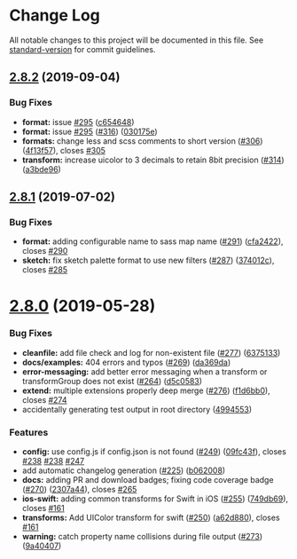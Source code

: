 # Change Log

All notable changes to this project will be documented in this file. See [standard-version](https://github.com/conventional-changelog/standard-version) for commit guidelines.

<a name="2.8.2"></a>
## [2.8.2](https://github.com/amzn/style-dictionary/compare/v2.8.1...v2.8.2) (2019-09-04)


### Bug Fixes

* **format:** issue [#295](https://github.com/amzn/style-dictionary/issues/295) ([c654648](https://github.com/amzn/style-dictionary/commit/c654648))
* **format:** issue [#295](https://github.com/amzn/style-dictionary/issues/295) ([#316](https://github.com/amzn/style-dictionary/issues/316)) ([030175e](https://github.com/amzn/style-dictionary/commit/030175e))
* **formats:** change less and scss comments to short version ([#306](https://github.com/amzn/style-dictionary/issues/306)) ([4f13f57](https://github.com/amzn/style-dictionary/commit/4f13f57)), closes [#305](https://github.com/amzn/style-dictionary/issues/305)
* **transform:** increase uicolor to 3 decimals to retain 8bit precision ([#314](https://github.com/amzn/style-dictionary/issues/314)) ([a3bde96](https://github.com/amzn/style-dictionary/commit/a3bde96))



<a name="2.8.1"></a>
## [2.8.1](https://github.com/amzn/style-dictionary/compare/v2.8.0...v2.8.1) (2019-07-02)


### Bug Fixes

* **format:** adding configurable name to sass map name ([#291](https://github.com/amzn/style-dictionary/issues/291)) ([cfa2422](https://github.com/amzn/style-dictionary/commit/cfa2422)), closes [#290](https://github.com/amzn/style-dictionary/issues/290)
* **sketch:** fix sketch palette format to use new filters ([#287](https://github.com/amzn/style-dictionary/issues/287)) ([374012c](https://github.com/amzn/style-dictionary/commit/374012c)), closes [#285](https://github.com/amzn/style-dictionary/issues/285)



<a name="2.8.0"></a>
# [2.8.0](https://github.com/amzn/style-dictionary/compare/v2.7.0...v2.8.0) (2019-05-28)


### Bug Fixes

* **cleanfile:** add file check and log for non-existent file ([#277](https://github.com/amzn/style-dictionary/issues/277)) ([6375133](https://github.com/amzn/style-dictionary/commit/6375133))
* **docs/examples:** 404 errors and typos ([#269](https://github.com/amzn/style-dictionary/issues/269)) ([da369da](https://github.com/amzn/style-dictionary/commit/da369da))
* **error-messaging:** add better error messaging when a transform or transformGroup does not exist ([#264](https://github.com/amzn/style-dictionary/issues/264)) ([d5c0583](https://github.com/amzn/style-dictionary/commit/d5c0583))
* **extend:** multiple extensions properly deep merge ([#276](https://github.com/amzn/style-dictionary/issues/276)) ([f1d6bb0](https://github.com/amzn/style-dictionary/commit/f1d6bb0)), closes [#274](https://github.com/amzn/style-dictionary/issues/274)
* accidentally generating test output in root directory ([4994553](https://github.com/amzn/style-dictionary/commit/4994553))


### Features

* **config:** use config.js if config.json is not found ([#249](https://github.com/amzn/style-dictionary/issues/249)) ([09fc43f](https://github.com/amzn/style-dictionary/commit/09fc43f)), closes [#238](https://github.com/amzn/style-dictionary/issues/238) [#238](https://github.com/amzn/style-dictionary/issues/238) [#247](https://github.com/amzn/style-dictionary/issues/247)
* add automatic changelog generation ([#225](https://github.com/amzn/style-dictionary/issues/225)) ([b062008](https://github.com/amzn/style-dictionary/commit/b062008))
* **docs:** adding PR and download badges; fixing code coverage badge ([#270](https://github.com/amzn/style-dictionary/issues/270)) ([2307a44](https://github.com/amzn/style-dictionary/commit/2307a44)), closes [#265](https://github.com/amzn/style-dictionary/issues/265)
* **ios-swift:** adding common transforms for Swift in iOS ([#255](https://github.com/amzn/style-dictionary/issues/255)) ([749db69](https://github.com/amzn/style-dictionary/commit/749db69)), closes [#161](https://github.com/amzn/style-dictionary/issues/161)
* **transforms:** Add UIColor transform for swift ([#250](https://github.com/amzn/style-dictionary/issues/250)) ([a62d880](https://github.com/amzn/style-dictionary/commit/a62d880)), closes [#161](https://github.com/amzn/style-dictionary/issues/161)
* **warning:** catch property name collisions during file output ([#273](https://github.com/amzn/style-dictionary/issues/273)) ([9a40407](https://github.com/amzn/style-dictionary/commit/9a40407))
